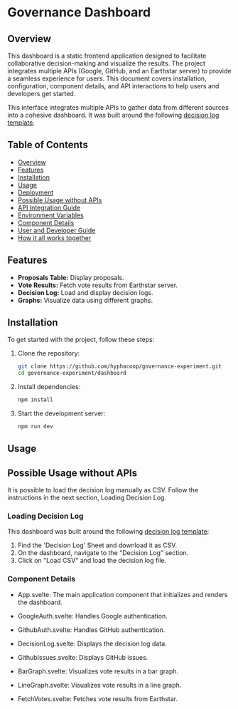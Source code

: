 # Governance Dashboard

## Overview

This dashboard is a static frontend application designed to facilitate collaborative decision-making and visualize the results. The project integrates multiple APIs (Google, GitHub, and an Earthstar server) to provide a seamless experience for users. This document covers installation, configuration, component details, and API interactions to help users and developers get started.

This interface integrates multiple APIs to gather data from different sources into a cohesive dashboard. It was built around the following [decision log template](https://docs.google.com/spreadsheets/d/16vZwzK3OQmWWtRBtUAlk-ly435fvdj0BqOhLSesHkrY/edit?usp=sharing).

## Table of Contents

- [Overview](#overview)
- [Features](#features)
- [Installation](#installation)
- [Usage](#usage)
- [Deployment](#deployment)
- [Possible Usage without APIs](#possible-usage-without-apis)
- [API Integration Guide](#api-integration-guide)
- [Environment Variables](#environment-variables)
- [Component Details](#component-details)
- [User and Developer Guide](#user-and-developer-guide)
- [How it all works together](#how-it-all-works-together)

## Features

- **Proposals Table:** Display proposals.
- **Vote Results:** Fetch vote results from Earthstar server.
- **Decision Log:** Load and display decision logs.
- **Graphs:** Visualize data using different graphs.

## Installation

To get started with the project, follow these steps:

1. Clone the repository:
    ```sh
    git clone https://github.com/hyphacoop/governance-experiment.git
    cd governance-experiment/dashboard
    ```

2. Install dependencies:
    ```sh
    npm install
    ```

3. Start the development server:
    ```sh
    npm run dev
    ```

## Usage
## Possible Usage without APIs

It is possible to load the decision log manually as CSV. Follow the instructions in the next section, Loading Decision Log.
### Loading Decision Log

This dashboard was built around the following [decision log template](https://docs.google.com/spreadsheets/d/16vZwzK3OQmWWtRBtUAlk-ly435fvdj0BqOhLSesHkrY/edit?usp=sharing):

1. Find the 'Decision Log' Sheet and download it as CSV.
2. On the dashboard, navigate to the "Decision Log" section.
3. Click on "Load CSV" and load the decision log file.

### Component Details

- App.svelte: The main application component that initializes and renders the dashboard.

- GoogleAuth.svelte: Handles Google authentication.

- GithubAuth.svelte: Handles GitHub authentication.

- DecisionLog.svelte: Displays the decision log data.

- GithubIssues.svelte: Displays GitHub issues.

- BarGraph.svelte: Visualizes vote results in a bar graph.

- LineGraph.svelte: Visualizes vote results in a line graph.

- FetchVotes.svelte: Fetches vote results from Earthstar.
